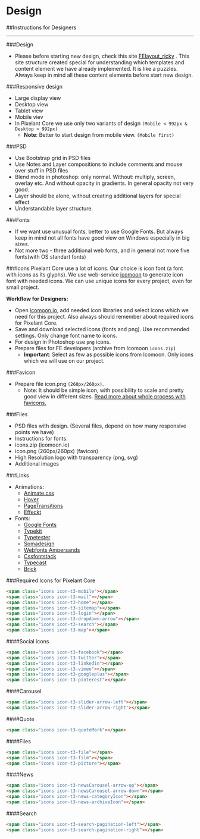 # Design
##Instructions for Designers

---

###Design
* Please before starting new design, check this site [FElayout_ricky](http://felayout_ricky.testserver.pixelant.nu/) . This site structure created special for understanding which templates and content element we have already implemented. It is like a puzzles. Always keep in mind all these content elements before start new design.

###Responsive design
* Large display view
* Desktop view
* Tablet view
* Mobile viev
* In Pixelant Core we use only two variants of design ```(Mobile < 992px & Desktop > 992px)```
  * **Note**: Better to start design from mobile view. ```(Mobile first)```

###PSD
* Use Bootstrap grid in PSD files
* Use Notes and Layer compositions to include comments and mouse over stuff in PSD files
* Blend mode in photoshop: only normal. Without: multiply, screen, overlay etc. And without opacity in gradients. In general opacity not very good.
* Layer should be alone, without creating additional layers for special effect
* Understandable layer structure.


###Fonts
* If we want use unusual fonts, better to use Google Fonts. But always keep in mind not all fonts have good view on Windows especially in big sizes.
* Not more two - three additional web fonts, and in general not more five fonts(with OS standart fonts)


###Icons
Pixelant Core use a lot of icons. Our choice is icon font (a font with icons as its glyphs). We use web-service [icomoon](https://icomoon.io/) to generate icon font with needed icons. We can use unique icons for every project, even for small project.  

**Workflow for Designers:**  

* Open [icomoon.io](https://icomoon.io/), add needed icon libraries and select icons which we need for this project. Also always should remember about required icons for Pixelant Core.
* Save and download selected icons (fonts and png). Use recommended settings. Only change font name to icons.
* For design in Photoshop use ```png``` icons.
* Prepare files for FE developers (archive from Icomoon ```icons.zip```)
  * **Important**: Select as few as possible icons from Icomoon. Only icons which we will use on our project.


###Favicon
* Prepare file icon.png ```(260px/260px)```.
  * Note: It should be simple icon, with possibility to scale and pretty good view in different sizes. [Read more about whole process with favicons.](https://pixelant.gitbooks.io/doc/content/rootfiles.html)


###Files
* PSD files with design. (Several files, depend on how many responsive points we have)
* Instructions for fonts.
* icons.zip (icomoon.io)
* icon.png (260px/260px) (favicon)
* High Resolution logo with transparency (png, svg)
* Additional images

###Links
* Animations:
  * [Animate.css](http://daneden.github.io/animate.css/)
  * [Hover](http://ianlunn.github.io/Hover/)
  * [PageTransitions](http://tympanus.net/Development/PageTransitions/)
  * [Effeckt](http://h5bp.github.io/Effeckt.css/#0)
* Fonts:
  * [Google Fonts](https://www.google.com/fonts/)
  * [Typekit](https://typekit.com/)
  * [Typetester](https://www.typetester.org/)
  * [Somadesign](http://somadesign.ca/demos/better-google-fonts/)
  * [Webfonts Ampersands](http://hail2u.github.io/google-webfonts-ampersands.html)
  * [Cssfontstack](http://www.cssfontstack.com/)
  * [Typecast](http://typecast.com/preview/google)
  * [Brick](http://brick.im/)

###Required Icons for Pixelant Core

```html
<span class="icons icon-t3-mobile"></span>
<span class="icons icon-t3-mail"></span>
<span class="icons icon-t3-home"></span>
<span class="icons icon-t3-sitemap"></span>
<span class="icons icon-t3-login"></span>
<span class="icons icon-t3-dropdown-arrow"></span>
<span class="icons icon-t3-search"></span>
<span class="icons icon-t3-map"></span>
```
####Social icons

```html
<span class="icons icon-t3-facebook"></span>
<span class="icons icon-t3-twitter"></span>
<span class="icons icon-t3-linkedin"></span>
<span class="icons icon-t3-vimeo"></span>
<span class="icons icon-t3-googleplus"></span>
<span class="icons icon-t3-pinterest"></span>
```
####Carousel
```html
<span class="icons icon-t3-slider-arrow-left"></span>
<span class="icons icon-t3-slider-arrow-right"></span>
```
####Quote
```html
<span class="icons icon-t3-quoteMark"></span>
```
####Files
```html
<span class="icons icon-t3-file"></span>
<span class="icons icon-t3-film"></span>
<span class="icons icon-t3-picture"></span>
```
####News
```html
<span class="icons icon-t3-newsCarousel-arrow-up"></span>
<span class="icons icon-t3-newsCarousel-arrow-down"></span>
<span class="icons icon-t3-news-categoryIcon"></span>
<span class="icons icon-t3-news-archiveIcon"></span>
```
####Search
```html
<span class="icons icon-t3-search-pagination-left"></span>
<span class="icons icon-t3-search-pagination-right"></span>
```